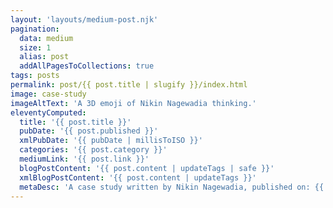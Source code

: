 ```yaml
---
layout: 'layouts/medium-post.njk'
pagination:
  data: medium
  size: 1
  alias: post
  addAllPagesToCollections: true
tags: posts
permalink: post/{{ post.title | slugify }}/index.html
image: case-study
imageAltText: 'A 3D emoji of Nikin Nagewadia thinking.'
eleventyComputed:
  title: '{{ post.title }}'
  pubDate: '{{ post.published }}'
  xmlPubDate: '{{ pubDate | millisToISO }}'
  categories: '{{ post.category }}'
  mediumLink: '{{ post.link }}'
  blogPostContent: '{{ post.content | updateTags | safe }}'
  xmlBlogPostContent: '{{ post.content | updateTags }}'
  metaDesc: 'A case study written by Nikin Nagewadia, published on: {{ pubDate | millisToFullDate }}.'
---
```

